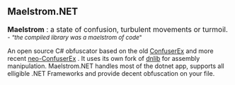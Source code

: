 ## Maelstrom.NET

<font size="3">**Maelstrom** : a state of confusion, turbulent movements or turmoil.</font>
<font size="2">_- "the compiled library was a maelstrom of code_"</font>

An open source C# obfuscator based on the old [ConfuserEx](https://yck1509.github.io/ConfuserEx/) and more recent [neo-ConfuserEx](https://github.com/XenocodeRCE/neo-ConfuserEx.git) . It uses its own fork of [dnlib](https://github.com/0xd4d/dnlib/) for assembly manipulation. Maelstrom.NET handles most of the dotnet app, supports all elligible .NET Frameworks and provide decent obfuscation on your file.

